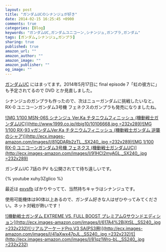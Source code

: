 ```yaml
---
layout: post
title: "ガンダムUCのシナンジュが好き"
date: 2014-02-15 16:25:45 +0900
comments: true
categories: [Blog]
keywords: "ガンダムUC,ガンダムユニコーン,シナンジュ,ガンプラ,ガンダム"
tags: [ガンダム,シナンジュ,ガンプラ]
sharing: true
published: true
amazon_url: ""
amazon_author: ""
amazon_image: ""
amazon_publisher: ""
og_image: ""
---
```


[ガンダムUC](http://www.gundam-unicorn.net/) にはまってます。2014年5月17日に final episode 7「虹の彼方に」も予定されてるので DVD とか見直しました。

シナンジュのガンプラも作ったので、次はニューガンダムに挑戦したいなと。RX-0 ユニコーンガンダム3号機 フェネクスのガンプラも発売になりましたね。

[![MG 1/100 MSN-06S シナンジュ Ver.Ka チタニウムフィニッシュ (機動戦士ガンダムUC)](http://www.1999.co.jp/itbig10/10106668.jpg =232x289)](http://www.amazon.co.jp/gp/product/B0032ZD5OI?ie=UTF8&camp=247&creativeASIN=B0032ZD5OI&linkCode=xm2&tag=sorehabooks-22)[![MG 1/100 RX-93 vガンダムVer.Ka チタニウムフィニッシュ (機動戦士ガンダム 逆襲のシャア)](http://ecx.images-amazon.com/images/I/81QDARb2zTL._SX240_.jpg =232x289)](http://www.amazon.co.jp/gp/product/B00FKL68XM?ie=UTF8&camp=247&creativeASIN=B00FKL68XM&linkCode=xm2&tag=sorehabooks-22)[![MG 1/100 RX-0 ユニコーンガンダム3号機 フェネクス (機動戦士ガンダムUC)](http://ecx.images-amazon.com/images/I/91HCl2myAGL._SX240_.jpg =232x289)](http://www.amazon.co.jp/gp/product/B00HCV6T6E?ie=UTF8&camp=247&creativeASIN=B00HCV6T6E&linkCode=xm2&tag=sorehabooks-22)

<!-- more -->

ガンダムUC 7話の PV も公開されてて待ち遠しいです。

{% youtube xuhy3ZgIico %}

最近は [exvsfb](http://exvsfb.ggame.jp/) ばかりやってて、当然持ちキャラはシナンジュです。

使用可能機体は90体以上あるので、ガンダム好きな人はぜひやってみてください。ネット対戦が熱いです！

[![機動戦士ガンダム EXTREME VS. FULL BOOST プレミアムGサウンドエディション](http://ecx.images-amazon.com/images/I/617A4%2BjXtSL._SS240_.jpg =232x232)](http://www.amazon.co.jp/gp/product/B00G4R5J04?ie=UTF8&camp=247&creativeASIN=B00G4R5J04&linkCode=xm2&tag=sorehabooks-22)[![リアルアーケードPro.V3 SA(PS3用)](http://ecx.images-amazon.com/images/I/41aXwx47pJL._SS240_.jpg =232x232)](http://www.amazon.co.jp/gp/product/B002YT9PSI?ie=UTF8&camp=247&creativeASIN=B002YT9PSI&linkCode=xm2&tag=sorehabooks-22)[![](http://ecx.images-amazon.com/images/I/81qz1Wro-bL._SS240_.jpg =232x232)](http://www.amazon.co.jp/gp/product/B004KJ41ES?ie=UTF8&camp=247&creativeASIN=B004KJ41ES&linkCode=xm2&tag=sorehabooks-22)

